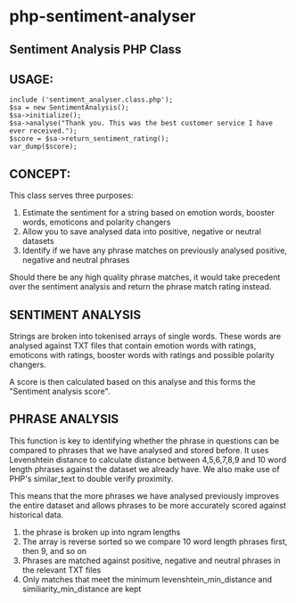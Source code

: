 # php-sentiment-analyser
Sentiment Analysis PHP Class
-------------------- 
USAGE:
--------------------
```
include ('sentiment_analyser.class.php');
$sa = new SentimentAnalysis();
$sa->initialize();
$sa->analyse("Thank you. This was the best customer service I have ever received.");
$score = $sa->return_sentiment_rating();
var_dump($score);
```

CONCEPT:
--------------------
This class serves three purposes:
1) Estimate the sentiment for a string based on emotion words, booster words, emoticons and polarity changers
2) Allow you to save analysed data into positive, negative or neutral datasets
3) Identify if we have any phrase matches on previously analysed positive, negative and neutral phrases

Should there be any high quality phrase matches, it would take precedent over the sentiment analysis and return 
the phrase match rating instead.


SENTIMENT ANALYSIS
--------------------
Strings are broken into tokenised arrays of single words. These words are analysed against TXT files that contain
emotion words with ratings, emoticons with ratings, booster words with ratings and possible polarity changers.

A score is then calculated based on this analyse and this forms the "Sentiment analysis score".


PHRASE ANALYSIS
--------------------
This function is key to identifying whether the phrase in questions can be 
compared to phrases that we have analysed and stored before. It uses Levenshtein
distance to calculate distance between 4,5,6,7,8,9 and 10 word length phrases against
the dataset we already have. We also make use of PHP's similar_text to double verify proximity.

This means that the more phrases we have analysed previously improves the entire dataset
and allows phrases to be more accurately scored against historical data.

1) the phrase is broken up into ngram lengths
2) The array is reverse sorted so we compare 10 word length phrases first, then 9, and so on
3) Phrases are matched against positive, negative and neutral phrases in the relevant TXT files
4) Only matches that meet the minimum levenshtein_min_distance and similiarity_min_distance are kept
